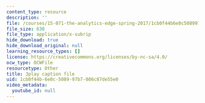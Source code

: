 ```yaml
---
content_type: resource
description: ''
file: /courses/15-071-the-analytics-edge-spring-2017/1cb0f44b6e0c508997b7086c87de55e0_xAuh5VptDQ4.vtt
file_size: 638
file_type: application/x-subrip
hide_download: true
hide_download_original: null
learning_resource_types: []
license: https://creativecommons.org/licenses/by-nc-sa/4.0/
ocw_type: OCWFile
resourcetype: Other
title: 3play caption file
uid: 1cb0f44b-6e0c-5089-97b7-086c87de55e0
video_metadata:
  youtube_id: null
---
```


